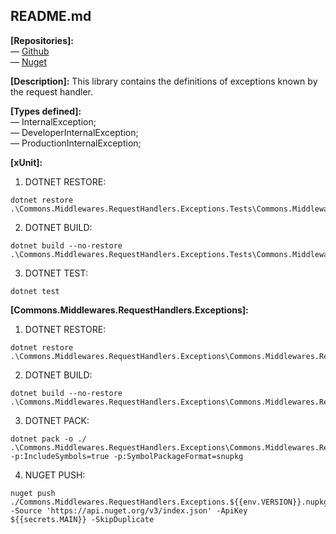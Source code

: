 ## README.md

**[Repositories]:** <br/>
— [Github](https://github.com/cfsant/Commons.Middlewares.RequestHandlers.Exceptions) <br/>
— [Nuget](https://www.nuget.org/packages/Commons.Middlewares.RequestHandlers.Exceptions/) <br/>


**[Description]:**
This library contains the definitions of exceptions known by the request handler.

**[Types defined]:** <br/>
— InternalException;<br/>
— DeveloperInternalException;<br/>
— ProductionInternalException;<br/>

**[xUnit]:**

1. DOTNET RESTORE:
```
dotnet restore .\Commons.Middlewares.RequestHandlers.Exceptions.Tests\Commons.Middlewares.RequestHandlers.Exceptions.Tests.csproj
```

2. DOTNET BUILD:
```
dotnet build --no-restore .\Commons.Middlewares.RequestHandlers.Exceptions.Tests\Commons.Middlewares.RequestHandlers.Exceptions.Tests.csproj
```

3. DOTNET TEST:
```
dotnet test
```


**[Commons.Middlewares.RequestHandlers.Exceptions]:**

1. DOTNET RESTORE:
```
dotnet restore .\Commons.Middlewares.RequestHandlers.Exceptions\Commons.Middlewares.RequestHandlers.Exceptions.csproj
```

2. DOTNET BUILD:
```
dotnet build --no-restore .\Commons.Middlewares.RequestHandlers.Exceptions\Commons.Middlewares.RequestHandlers.Exceptions.csproj
```

3. DOTNET PACK:
```
dotnet pack -o ./ .\Commons.Middlewares.RequestHandlers.Exceptions\Commons.Middlewares.RequestHandlers.Exceptions.csproj -p:IncludeSymbols=true -p:SymbolPackageFormat=snupkg
```

4. NUGET PUSH:
```
nuget push ./Commons.Middlewares.RequestHandlers.Exceptions.${{env.VERSION}}.nupkg -Source 'https://api.nuget.org/v3/index.json' -ApiKey ${{secrets.MAIN}} -SkipDuplicate
```
